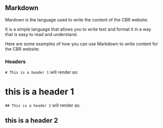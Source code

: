 ## Markdown

Mardown is the language used to write the content of the CBR website. 

It is a simple language that allows you to write text and format it in a way that is easy to read and understand. 

Here are some examples of how you can use Markdown to write content for the CBR website:

### Headers

```# This is a header 1``` will render as:
# this is a header 1

```## This is a header 2``` will render as:
## this is a header 2